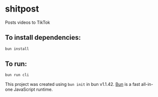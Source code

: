 # shitpost

Posts videos to TikTok

## To install dependencies:

```bash
bun install
```

## To run:

```bash
bun run cli
```

This project was created using `bun init` in bun v1.1.42. [Bun](https://bun.sh) is a fast all-in-one JavaScript runtime.
